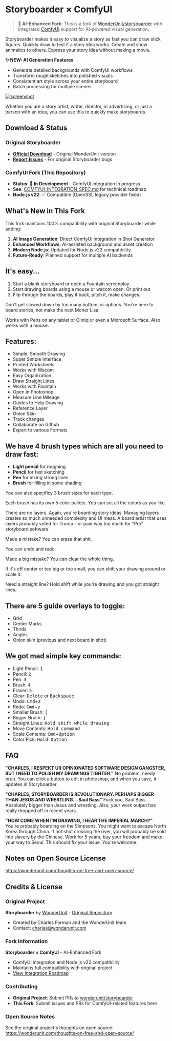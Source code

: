 # Storyboarder × ComfyUI

> **🤖 AI-Enhanced Fork**: This is a fork of [WonderUnit/storyboarder](https://github.com/wonderunit/storyboarder) with integrated [ComfyUI](https://github.com/comfyanonymous/ComfyUI) support for AI-powered visual generation.

Storyboarder makes it easy to visualize a story as fast you can draw stick figures. Quickly draw to test if a story idea works. Create and show animatics to others. Express your story idea without making a movie.

**✨ NEW: AI Generation Features**
- Generate detailed backgrounds with ComfyUI workflows
- Transform rough sketches into polished visuals
- Consistent art style across your entire storyboard
- Batch processing for multiple scenes

[![screenshot](https://user-images.githubusercontent.com/441117/27712058-4404e214-5cf3-11e7-8fa3-b88ae924d154.gif)](https://www.wonderunit.com/storyboarder)

Whether you are a story artist, writer, director, in advertising, or just a person with an idea, you can use this to quickly make storyboards.

## Download & Status

### Original Storyboarder
- **[Official Download](https://wonderunit.com/storyboarder/)** - Original WonderUnit version
- **[Report Issues](https://github.com/wonderunit/storyboarder/issues)** - For original Storyboarder bugs

### ComfyUI Fork (This Repository)
- **Status**: 🚧 **In Development** - ComfyUI integration in progress
- **See**: [COMFYUI_INTEGRATION_SPEC.md](./COMFYUI_INTEGRATION_SPEC.md) for technical roadmap
- **Node.js v22**: ✅ Compatible (OpenSSL legacy provider fixed)

## What's New in This Fork

This fork maintains 100% compatibility with original Storyboarder while adding:

1. **AI Image Generation**: Direct ComfyUI integration in Shot Generator
2. **Enhanced Workflows**: AI-assisted background and asset creation  
3. **Modern Node.js**: Updated for Node.js v22 compatibility
4. **Future-Ready**: Planned support for multiple AI backends

## It's easy...

1. Start a blank storyboard or open a Fountain screenplay.
2. Start drawing boards using a mouse or wacom open. Or print out
3. Flip through the boards, play it back, pitch it, make changes.

Don't get slowed down by too many buttons or options. You're here to board stories, not make the next Moner Lisa.

Works with Pens on any tablet or Cintiq or even a Microsoft Surface. Also works with a mouse.

## Features:

* Simple, Smooth Drawing
* Super Simple Interface
* Printed Worksheets
* Works with Wacom
* Easy Organization
* Draw Straight Lines
* Works with Fountain
* Open in Photoshop
* Measure Line Mileage
* Guides to Help Drawing
* Reference Layer
* Onion Skin
* Track changes
* Collaborate on Github
* Export to various Formats

## We have 4 brush types which are all you need to draw fast:

* **Light pencil** for roughing
* **Pencil** for fast sketching
* **Pen** for inking strong lines
* **Brush** for filling in some shading

You can also specificy 3 brush sizes for each type.

Each brush has its own 5 color pallete. You can set all the colors as you like.

There are no layers. Again, you're boarding story ideas. Managing layers creates so much unneeded complexity and UI mess. A board artist that uses layers probably voted for Trump - or paid way too much for "Pro" storyboard software.

Made a mistake? You can erase that shit.

You can undo and redo.

Made a big mistake? You can clear the whole thing.

If it's off center or too big or too small, you can shift your drawing around or scale it.

Need a straight line? Hold shift while you're drawing and you got straight lines.

## There are 5 guide overlays to toggle:

*  Grid
*  Center Marks
*  Thirds
*  Angles
*  Onion skin (previous and next board in shot)

## We got mad simple key commands:

* Light Pencil: <kbd>1</kbd>
* Pencil: <kbd>2</kbd>
* Pen: <kbd>3</kbd>
* Brush: <kbd>4</kbd>
* Eraser: <kbd>5</kbd>
* Clear: <kbd>Delete</kbd> or <kbd>Backspace</kbd>
* Undo: <kbd>Cmd</kbd>+<kbd>z</kbd>
* Redo: <kbd>Cmd</kbd>+<kbd>y</kbd>
* Smaller Brush: <kbd>[</kbd>
* Bigger Brush: <kbd>]</kbd>
* Straight Lines: <kbd>Hold shift while drawing</kbd>
* Move Contents: <kbd>Hold command</kbd>
* Scale Contents: <kbd>Cmd</kbd>+<kbd>Option</kbd>
* Color Pick: <kbd>Hold Option</kbd>

## FAQ

**"CHARLES, I RESPEKT UR OPINIONATED SOFTWARE DESIGN GANGSTER, BUT I NEED TO POLISH MY DRAWINGS TIGHTER."**
No problem, needy bruh. You can click a button to edit in photoshop, and when you save, it updates in Storyboarder.

**"CHARLES, STORYBOARDER IS REVOLUTIONARY. PERHAPS BIGGER THAN JESUS AND WRESTLING. - Saul Bass"**
Fuck you, Saul Bass. Absolutely bigger than Jesus and wrestling. Also, your work output has really dropped off in recent years.

**"HOW COME WHEN I'M DRAWING, I HEAR THE IMPERIAL MARCH?"**
You're probably boarding on the Simpsons. You might want to escape North Korea through China. If not shot crossing the river, you will probably be sold into slavery by the Chinese. Work for 5 years, buy your freedom and make your way to Seoul. This should fix your issue. You're welcome.

## Notes on Open Source License

https://wonderunit.com/thoughts-on-free-and-open-source/

## Credits & License

### Original Project
**Storyboarder** by [WonderUnit](https://wonderunit.com) - [Original Repository](https://github.com/wonderunit/storyboarder)
- Created by Charles Forman and the WonderUnit team
- Contact: charles@wonderunit.com

### Fork Information  
**Storyboarder × ComfyUI** - AI-Enhanced Fork
- ComfyUI integration and Node.js v22 compatibility
- Maintains full compatibility with original project
- [View Integration Roadmap](./COMFYUI_INTEGRATION_SPEC.md)

### Contributing
- **Original Project**: Submit PRs to [wonderunit/storyboarder](https://github.com/wonderunit/storyboarder)
- **This Fork**: Submit issues and PRs for ComfyUI-related features here

### Open Source Notes
See the original project's thoughts on open source: https://wonderunit.com/thoughts-on-free-and-open-source/
